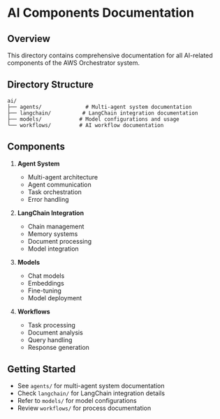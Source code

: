 # AI Components Documentation

## Overview
This directory contains comprehensive documentation for all AI-related components of the AWS Orchestrator system.

## Directory Structure

```
ai/
├── agents/              # Multi-agent system documentation
├── langchain/          # LangChain integration documentation
├── models/            # Model configurations and usage
└── workflows/         # AI workflow documentation
```

## Components

1. **Agent System**
   - Multi-agent architecture
   - Agent communication
   - Task orchestration
   - Error handling

2. **LangChain Integration**
   - Chain management
   - Memory systems
   - Document processing
   - Model integration

3. **Models**
   - Chat models
   - Embeddings
   - Fine-tuning
   - Model deployment

4. **Workflows**
   - Task processing
   - Document analysis
   - Query handling
   - Response generation

## Getting Started
- See `agents/` for multi-agent system documentation
- Check `langchain/` for LangChain integration details
- Refer to `models/` for model configurations
- Review `workflows/` for process documentation
